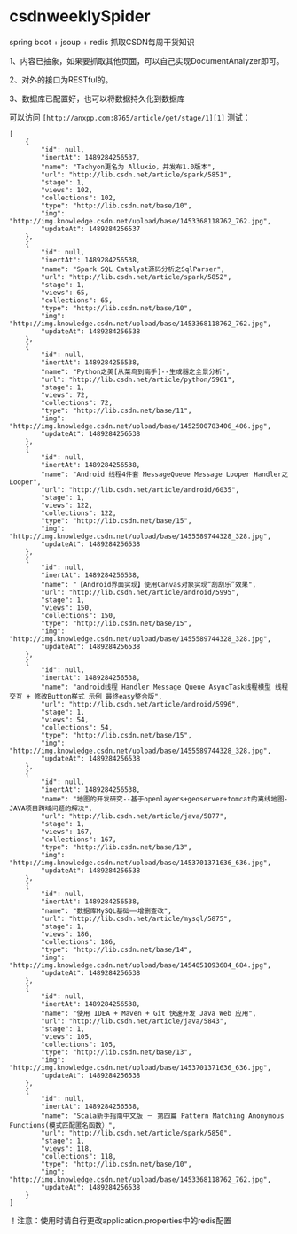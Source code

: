 # csdnweeklySpider

spring boot + jsoup + redis 抓取CSDN每周干货知识

1、内容已抽象，如果要抓取其他页面，可以自己实现DocumentAnalyzer即可。

2、对外的接口为RESTful的。

3、数据库已配置好，也可以将数据持久化到数据库

可以访问 `[http://anxpp.com:8765/article/get/stage/1][1]` 测试：

    [
        {
            "id": null,
            "inertAt": 1489284256537,
            "name": "Tachyon更名为 Alluxio，并发布1.0版本",
            "url": "http://lib.csdn.net/article/spark/5851",
            "stage": 1,
            "views": 102,
            "collections": 102,
            "type": "http://lib.csdn.net/base/10",
            "img": "http://img.knowledge.csdn.net/upload/base/1453368118762_762.jpg",
            "updateAt": 1489284256537
        },
        {
            "id": null,
            "inertAt": 1489284256538,
            "name": "Spark SQL Catalyst源码分析之SqlParser",
            "url": "http://lib.csdn.net/article/spark/5852",
            "stage": 1,
            "views": 65,
            "collections": 65,
            "type": "http://lib.csdn.net/base/10",
            "img": "http://img.knowledge.csdn.net/upload/base/1453368118762_762.jpg",
            "updateAt": 1489284256538
        },
        {
            "id": null,
            "inertAt": 1489284256538,
            "name": "Python之美[从菜鸟到高手]--生成器之全景分析",
            "url": "http://lib.csdn.net/article/python/5961",
            "stage": 1,
            "views": 72,
            "collections": 72,
            "type": "http://lib.csdn.net/base/11",
            "img": "http://img.knowledge.csdn.net/upload/base/1452500783406_406.jpg",
            "updateAt": 1489284256538
        },
        {
            "id": null,
            "inertAt": 1489284256538,
            "name": "Android 线程4件套 MessageQueue Message Looper Handler之Looper",
            "url": "http://lib.csdn.net/article/android/6035",
            "stage": 1,
            "views": 122,
            "collections": 122,
            "type": "http://lib.csdn.net/base/15",
            "img": "http://img.knowledge.csdn.net/upload/base/1455589744328_328.jpg",
            "updateAt": 1489284256538
        },
        {
            "id": null,
            "inertAt": 1489284256538,
            "name": "【Android界面实现】使用Canvas对象实现“刮刮乐”效果",
            "url": "http://lib.csdn.net/article/android/5995",
            "stage": 1,
            "views": 150,
            "collections": 150,
            "type": "http://lib.csdn.net/base/15",
            "img": "http://img.knowledge.csdn.net/upload/base/1455589744328_328.jpg",
            "updateAt": 1489284256538
        },
        {
            "id": null,
            "inertAt": 1489284256538,
            "name": "android线程 Handler Message Queue AsyncTask线程模型 线程交互 + 修改Button样式 示例 最终easy整合版",
            "url": "http://lib.csdn.net/article/android/5996",
            "stage": 1,
            "views": 54,
            "collections": 54,
            "type": "http://lib.csdn.net/base/15",
            "img": "http://img.knowledge.csdn.net/upload/base/1455589744328_328.jpg",
            "updateAt": 1489284256538
        },
        {
            "id": null,
            "inertAt": 1489284256538,
            "name": "地图的开发研究--基于openlayers+geoserver+tomcat的离线地图-JAVA项目跨域问题的解决",
            "url": "http://lib.csdn.net/article/java/5877",
            "stage": 1,
            "views": 167,
            "collections": 167,
            "type": "http://lib.csdn.net/base/13",
            "img": "http://img.knowledge.csdn.net/upload/base/1453701371636_636.jpg",
            "updateAt": 1489284256538
        },
        {
            "id": null,
            "inertAt": 1489284256538,
            "name": "数据库MySQL基础——增删查改",
            "url": "http://lib.csdn.net/article/mysql/5875",
            "stage": 1,
            "views": 186,
            "collections": 186,
            "type": "http://lib.csdn.net/base/14",
            "img": "http://img.knowledge.csdn.net/upload/base/1454051093684_684.jpg",
            "updateAt": 1489284256538
        },
        {
            "id": null,
            "inertAt": 1489284256538,
            "name": "使用 IDEA + Maven + Git 快速开发 Java Web 应用",
            "url": "http://lib.csdn.net/article/java/5843",
            "stage": 1,
            "views": 105,
            "collections": 105,
            "type": "http://lib.csdn.net/base/13",
            "img": "http://img.knowledge.csdn.net/upload/base/1453701371636_636.jpg",
            "updateAt": 1489284256538
        },
        {
            "id": null,
            "inertAt": 1489284256538,
            "name": "Scala新手指南中文版 － 第四篇 Pattern Matching Anonymous Functions(模式匹配匿名函数）",
            "url": "http://lib.csdn.net/article/spark/5850",
            "stage": 1,
            "views": 118,
            "collections": 118,
            "type": "http://lib.csdn.net/base/10",
            "img": "http://img.knowledge.csdn.net/upload/base/1453368118762_762.jpg",
            "updateAt": 1489284256538
        }
    ]

！注意：使用时请自行更改application.properties中的redis配置


  [1]: http://anxpp.com:8765/article/get/stage/1